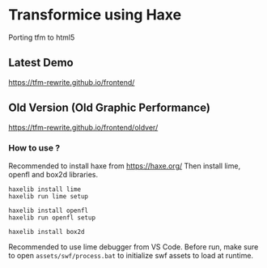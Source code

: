 # Transformice using Haxe
Porting tfm to html5

## Latest Demo
https://tfm-rewrite.github.io/frontend/

## Old Version (Old Graphic Performance)
https://tfm-rewrite.github.io/frontend/oldver/

### How to use ?
Recommended to install haxe from https://haxe.org/
Then install lime, openfl and box2d libraries.
```
haxelib install lime
haxelib run lime setup
````
```
haxelib install openfl
haxelib run openfl setup
```
```
haxelib install box2d
```
Recommended to use lime debugger from VS Code.
Before run, make sure to open `assets/swf/process.bat` to initialize swf assets to load at runtime.
